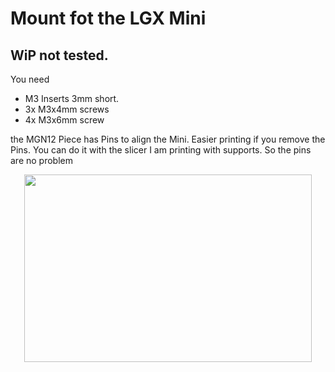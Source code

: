 # Mount fot the LGX Mini
## WiP not tested.


You need

* M3 Inserts 3mm short.
* 3x M3x4mm screws
* 4x M3x6mm screw


the MGN12 Piece has Pins to align the Mini. Easier printing if you remove the Pins. You can do it with the slicer
I am printing with supports. So the pins are no problem

<p align="center">
  <img width="460" height="300" src="https://github.com/P-C-R/contrib-extras/raw/LGX_mini/docs/extruders/LGX_mini/LGX_mini_eva.png">
</p>

